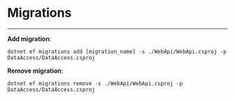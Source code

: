 # Migrations

---

**Add migration**:

`dotnet ef migrations add [migration_name] -s ./WebApi/WebApi.csproj -p DataAccess/DataAccess.csproj`

**Remove migration**:

`dotnet ef migrations remove -s ./WebApi/WebApi.csproj -p DataAccess/DataAccess.csproj`